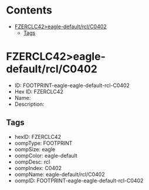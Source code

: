 



Contents
========

* [FZERCLC42>eagle-default/rcl/C0402](#fzerclc42eagle-defaultrclc0402)
	* [Tags](#tags)

# FZERCLC42>eagle-default/rcl/C0402

- ID: FOOTPRINT-eagle-eagle-default-rcl-C0402
- Hex ID: FZERCLC42
- Name: 
- Description: 

## Tags

- hexID: FZERCLC42
- oompType: FOOTPRINT
- oompSize: eagle
- oompColor: eagle-default
- oompDesc: rcl
- oompIndex: C0402
- oompName: eagle-default/rcl/C0402
- oompID: FOOTPRINT-eagle-eagle-default-rcl-C0402
